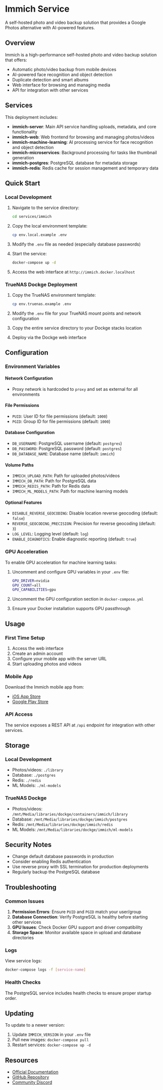 # Immich Service

A self-hosted photo and video backup solution that provides a Google Photos alternative with AI-powered features.

## Overview

Immich is a high-performance self-hosted photo and video backup solution that offers:
- Automatic photo/video backup from mobile devices
- AI-powered face recognition and object detection
- Duplicate detection and smart albums
- Web interface for browsing and managing media
- API for integration with other services

## Services

This deployment includes:

- **immich-server**: Main API service handling uploads, metadata, and core functionality
- **immich-web**: Web frontend for browsing and managing photos/videos
- **immich-machine-learning**: AI processing service for face recognition and object detection
- **immich-microservices**: Background processing for tasks like thumbnail generation
- **immich-postgres**: PostgreSQL database for metadata storage
- **immich-redis**: Redis cache for session management and temporary data

## Quick Start

### Local Development

1. Navigate to the service directory:
   ```bash
   cd services/immich
   ```

2. Copy the local environment template:
   ```bash
   cp env.local.example .env
   ```

3. Modify the `.env` file as needed (especially database passwords)

4. Start the service:
   ```bash
   docker-compose up -d
   ```

5. Access the web interface at `http://immich.docker.localhost`

### TrueNAS Dockge Deployment

1. Copy the TrueNAS environment template:
   ```bash
   cp env.truenas.example .env
   ```

2. Modify the `.env` file for your TrueNAS mount points and network configuration

3. Copy the entire service directory to your Dockge stacks location

4. Deploy via the Dockge web interface

## Configuration

### Environment Variables

#### Network Configuration
- Proxy network is hardcoded to `proxy` and set as external for all environments

#### File Permissions
- `PUID`: User ID for file permissions (default: `1000`)
- `PGID`: Group ID for file permissions (default: `1000`)

#### Database Configuration
- `DB_USERNAME`: PostgreSQL username (default: `postgres`)
- `DB_PASSWORD`: PostgreSQL password (default: `postgres`)
- `DB_DATABASE_NAME`: Database name (default: `immich`)

#### Volume Paths
- `IMMICH_UPLOAD_PATH`: Path for uploaded photos/videos
- `IMMICH_DB_PATH`: Path for PostgreSQL data
- `IMMICH_REDIS_PATH`: Path for Redis data
- `IMMICH_ML_MODELS_PATH`: Path for machine learning models

#### Optional Features
- `DISABLE_REVERSE_GEOCODING`: Disable location reverse geocoding (default: `false`)
- `REVERSE_GEOCODING_PRECISION`: Precision for reverse geocoding (default: `3`)
- `LOG_LEVEL`: Logging level (default: `log`)
- `ENABLE_DIAGNOTICS`: Enable diagnostic reporting (default: `true`)

### GPU Acceleration

To enable GPU acceleration for machine learning tasks:

1. Uncomment and configure GPU variables in your `.env` file:
   ```bash
   GPU_DRIVER=nvidia
   GPU_COUNT=all
   GPU_CAPABILITIES=gpu
   ```

2. Uncomment the GPU configuration section in `docker-compose.yml`

3. Ensure your Docker installation supports GPU passthrough

## Usage

### First Time Setup

1. Access the web interface
2. Create an admin account
3. Configure your mobile app with the server URL
4. Start uploading photos and videos

### Mobile App

Download the Immich mobile app from:
- [iOS App Store](https://apps.apple.com/us/app/immich/id1614494373)
- [Google Play Store](https://play.google.com/store/apps/details?id=app.immich)

### API Access

The service exposes a REST API at `/api` endpoint for integration with other services.

## Storage

### Local Development
- Photos/videos: `./library`
- Database: `./postgres`
- Redis: `./redis`
- ML Models: `./ml-models`

### TrueNAS Dockge
- Photos/videos: `/mnt/Media/libraries/dockge/containers/immich/library`
- Database: `/mnt/Media/libraries/dockge/immich/postgres`
- Redis: `/mnt/Media/libraries/dockge/immich/redis`
- ML Models: `/mnt/Media/libraries/dockge/immich/ml-models`

## Security Notes

- Change default database passwords in production
- Consider enabling Redis authentication
- Use reverse proxy with SSL termination for production deployments
- Regularly backup the PostgreSQL database

## Troubleshooting

### Common Issues

1. **Permission Errors**: Ensure `PUID` and `PGID` match your user/group
2. **Database Connection**: Verify PostgreSQL is healthy before starting other services
3. **GPU Issues**: Check Docker GPU support and driver compatibility
4. **Storage Space**: Monitor available space in upload and database directories

### Logs

View service logs:
```bash
docker-compose logs -f [service-name]
```

### Health Checks

The PostgreSQL service includes health checks to ensure proper startup order.

## Updating

To update to a newer version:

1. Update `IMMICH_VERSION` in your `.env` file
2. Pull new images: `docker-compose pull`
3. Restart services: `docker-compose up -d`

## Resources

- [Official Documentation](https://immich.app/docs)
- [GitHub Repository](https://github.com/immich-app/immich)
- [Community Discord](https://discord.gg/immich) 